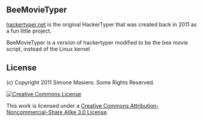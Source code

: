 ## BeeMovieTyper

[hackertyper.net](https://hackertyper.net) is the original HackerTyper that was created back in 2011 as a fun little project. 

BeeMovieTyper is a version of hackertyper modified to be the bee movie script, instead of the Linux kernel

## License 

(c) Copyright 2011 Simone Masiero. Some Rights Reserved. 

<a rel="license" href="http://creativecommons.org/licenses/by-nc-sa/3.0/">
	<img alt="Creative Commons License" style="border-width:0" src="http://i.creativecommons.org/l/by-nc-sa/3.0/au/88x31.png" />
</a>

This work is licensed under a <a rel="license" href="http://creativecommons.org/licenses/by-nc-sa/3.0/">Creative Commons Attribution-Noncommercial-Share Alike 3.0 License</a>.
